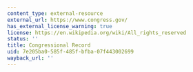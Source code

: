 ```yaml
---
content_type: external-resource
external_url: https://www.congress.gov/
has_external_license_warning: true
license: https://en.wikipedia.org/wiki/All_rights_reserved
status: ''
title: Congressional Record
uid: 7e205ba0-585f-485f-bfba-07f443002699
wayback_url: ''
---
```

